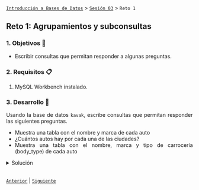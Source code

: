 [`Introducción a Bases de Datos`](../../Readme.md) > [`Sesión 03`](../Readme.md) > `Reto 1`
	
## Reto 1: Agrupamientos y subconsultas

<div style="text-align: justify;">

### 1. Objetivos :dart:

- Escribir consultas que permitan responder a algunas preguntas.

### 2. Requisitos :clipboard:

1. MySQL Workbench instalado.

### 3. Desarrollo :rocket:

Usando la base de datos `kavak`, escribe consultas que permitan responder las siguientes preguntas.

- Muestra una tabla con el nombre y marca de cada auto
- ¿Cuántos autos hay por cada una de las ciudades?
- Muestra una tabla con el nombre, marca y tipo de carrocería (body_type) de cada auto

<details><summary>Solución</summary>
<p>

- Muestra una tabla con el nombre y marca de cada auto

   ```sql
   SELECT 
   car.name, 
   make.name as make
   FROM kavak.car 
     JOIN
       kavak.make 
       ON car.make_id = make.id;
   ```
   
   ![imagen](imagenes/s3wr11.png)

- ¿Cuántos autos hay por cada una de las ciudades?

   ```sql
   SELECT 
     region.name as region,
     COUNT(*) as count
   FROM kavak.car
     JOIN kavak.region ON
     region_id = region.id
   GROUP BY region;
   ```
   
   ![imagen](imagenes/s3wr12.png)
   
- Muestra una tabla con el nombre, marca y tipo de carrocería (body_type) de cada auto

   ```sql
   SELECT 
     region.name as region,
     COUNT(*) as count
   FROM kavak.car
     JOIN kavak.region ON
     region_id = region.id
   GROUP BY region;
   ```
   ![imagen](imagenes/s3wr13.png) 

</p>
</details> 

<br/>

[`Anterior`](../Ejemplo-01/Readme.md) | [`Siguiente`](../Readme.md#definición-de-vistas)

</div>
